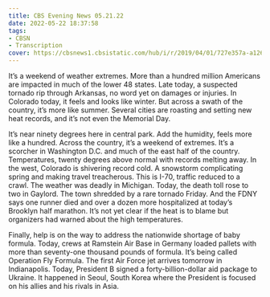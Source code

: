 ```yaml
---
title: CBS Evening News 05.21.22
date: 2022-05-22 18:37:58
tags:
- CBSN
- Transcription
cover: https://cbsnews1.cbsistatic.com/hub/i/r/2019/04/01/727e357a-a126-4138-a2c5-4d3222669d57/thumbnail/640x360/3ff2761028dc5c65cc4f07acd54bcd5c/cbsn2-logo-1920x1080.jpg
---
```

It’s a weekend of weather extremes. More than a hundred million Americans are impacted in much of the lower 48 states. Late today, a suspected tornado rip through Arkansas, no word yet on damages or injuries. In Colorado today, it feels and looks like winter. But across a swath of the country, it’s more like summer. Several cities are roasting and setting new heat records, and it’s not even the Memorial Day. 

It’s near ninety degrees here in central park. Add the humidity, feels more like a hundred. Across the country, it’s a weekend of extremes. It’s a scorcher in Washington D.C. and much of the east half of the country. Temperatures, twenty degrees above normal with records melting away. In the west, Colorado is shivering record cold. A snowstorm complicating spring and making travel treacherous. This is I-70, traffic reduced to a crawl. The weather was deadly in Michigan. Today, the death toll rose to two in Gaylord. The town shredded by a rare tornado Friday. And the FDNY says one runner died and over a dozen more hospitalized at today’s Brooklyn half marathon. It’s not yet clear if the heat is to blame but organizers had warned about the high temperatures. 

Finally, help is on the way to address the nationwide shortage of baby formula. Today, crews at Ramstein Air Base in Germany loaded pallets with more than seventy-one thousand pounds of formula. It’s being called Operation Fly Formula. The first Air Force jet arrives tomorrow in Indianapolis. Today, President B signed a forty-billion-dollar aid package to Ukraine. It happened in Seoul, South Korea where the President is focused on his allies and his rivals in Asia. 
